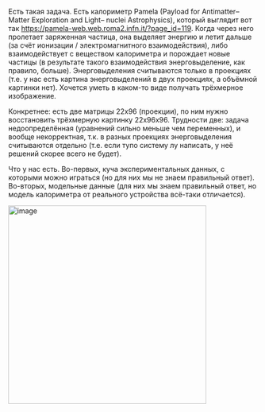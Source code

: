 Есть такая задача.
Есть калориметр Pamela (Payload for Antimatter–Matter Exploration and Light– nuclei Astrophysics), который выглядит вот так https://pamela-web.web.roma2.infn.it/?page_id=119. 
Когда через него пролетает заряженная частица, она выделяет энергию и летит дальше (за счёт ионизации / электромагнитного взаимодействия), либо взаимодействует с веществом калориметра 
и порождает новые частицы (в результате такого взаимодействия энерговыделение, как правило, больше).
Энерговыделения считываются только в проекциях (т.е. у нас есть картина энерговыделений в двух проекциях, а объёмной картинки нет). 
Хочется уметь в каком-то виде получать трёхмерное изображение.

Конкретнее: есть две матрицы 22x96 (проекции), по ним нужно восстановить трёхмерную картинку 22x96x96. 
Трудности две: задача недоопределённая (уравнений сильно меньше чем переменных), и вообще некорректная, 
т.к. в разных проекциях энерговыделения считываются отдельно (т.е. если тупо систему лу написать, у неё решений скорее всего не будет).

Что у нас есть.
Во-первых, куча экспериментальных данных, с которыми можно играться (но для них мы не знаем правильный ответ). 
Во-вторых, модельные данные (для них мы знаем правильный ответ, но модель калориметра от реального устройства всё-таки отличается).


<img width="399" alt="image" src="https://github.com/user-attachments/assets/349c6287-7058-4961-834a-00f8c0bb54cc" />
